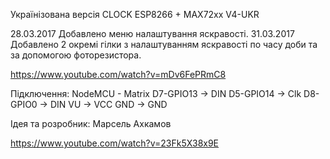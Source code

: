 ﻿

Українізована версія CLOCK ESP8266 + MAX72xx V4-UKR

28.03.2017 Добавлено меню налаштування яскравості.
31.03.2017 Добавлено 2 окремі гілки з налаштуванням яскравості по часу доби та за допомогою фоторезистора.

https://www.youtube.com/watch?v=mDv6FePRmC8

Підключення:
NodeMCU - Matrix
D7-GPIO13 -> DIN
D5-GPIO14 -> Clk
D8-GPIO0 -> DIN
VU -> VCC
GND -> GND

Ідея та розробник:
Марсель Ахкамов

https://www.youtube.com/watch?v=23Fk5X38x9E




